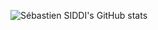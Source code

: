 ![Sébastien SIDDI's GitHub stats](https://github-readme-stats.vercel.app/api/?username=sebastiensiddi&show_owner)
